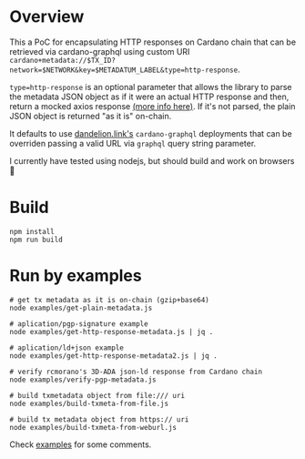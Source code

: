 # Overview

This a PoC for encapsulating HTTP responses on Cardano chain that can be retrieved via cardano-graphql using custom URI `cardano+metadata://$TX_ID?network=$NETWORK&key=$METADATUM_LABEL&type=http-response`.

`type=http-response` is an optional parameter that allows the library to parse the metadata JSON object as if it were an actual HTTP response and then, return a mocked axios response [(more info here)](https://github.com/repsistance/cardano-meta-handler/blob/main/examples/examples.js#L4). If it's not parsed, the plain JSON object is returned "as it is" on-chain.

It defaults to use [dandelion.link's](https://gimbalabs.com/#/open-source-apis/graphql-api) `cardano-graphql` deployments that can be overriden passing a valid URL via `graphql` query string parameter.

I currently have tested using nodejs, but should build and work on browsers :shrug:

# Build

```
npm install
npm run build
```

# Run by examples

```
# get tx metadata as it is on-chain (gzip+base64)
node examples/get-plain-metadata.js

# aplication/pgp-signature example
node examples/get-http-response-metadata.js | jq . 

# aplication/ld+json example
node examples/get-http-response-metadata2.js | jq .

# verify rcmorano's 3D-ADA json-ld response from Cardano chain
node examples/verify-pgp-metadata.js

# build txmetadata object from file:/// uri
node examples/build-txmeta-from-file.js

# build tx metadata object from https:// uri
node examples/build-txmeta-from-weburl.js
```

Check [examples](examples/examples.js) for some comments. 
